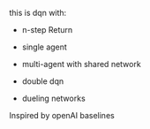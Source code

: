 this is dqn with:

  - n-step Return
  
  - single agent
  
  - multi-agent with shared network
  
  - double dqn
  
  - dueling networks
  

Inspired by openAI baselines
